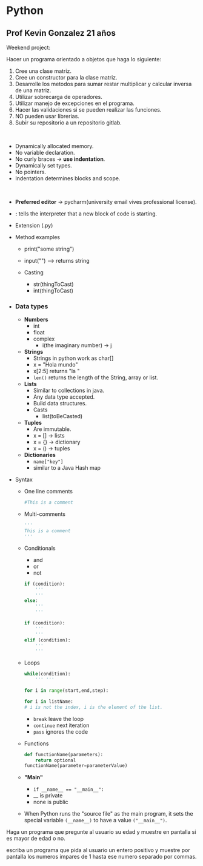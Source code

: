 # Python
## Prof Kevin Gonzalez 21 años

Weekend project:

Hacer un programa orientado a objetos que haga lo siguiente:

1. Cree una clase matriz.
2. Cree un constructor para la clase matriz.
3. Desarrolle los metodos para sumar restar multiplicar y calcular inversa de una matriz.
4. Utilizar sobrecarga de operadores.
5. Utilizar manejo de excepciones en el programa.
6. Hacer las validaciones si se pueden realizar las funciones.
7. NO pueden usar librerias.
8. Subir su repositorio a un repositorio gitlab.

<br>

+ Dynamically allocated memory.
+ No variable declaration.
+ No curly braces -> **use indentation**.
+ Dynamically set types.
+ No pointers.
+ Indentation determines blocks and scope.

<br>

+ **Preferred editor** -> pycharm(university email vives professional license).

+ **:** tells the interpreter that a new block of code is starting.

+ Extension (.py)

+ Method examples
    + print("some string")
    + input("") --> returns string

    + Casting
        + str(thingToCast)
        + int(thingToCast)

+ ### Data types
    + **Numbers**
        + int
        + float
        + complex
            + i(the imaginary number) -> j 
    + **Strings**
        + Strings in python work as char[]
        + x = "Hola mundo"
        + x[2:5] returns "la "
        + `len()` returns the length of the String, array or list.
    + **Lists**
        + Similar to collections in java.
        + Any data type accepted.
        + Build data structures.
        + Casts
            + list(toBeCasted)
    + **Tuples**
        + Are immutable.
        + x = [] -> lists
        + x = {} -> dictionary
        + x = () -> tuples
    + **Dictionaries**
        + `name["key"]`
        + similar to a Java Hash map

+ Syntax
    + One line comments
        ```python
        #This is a comment
        ```
    + Multi-comments
        ```python
        '''
        This is a comment
        '''
        ```
    + Conditionals
        + and
        + or
        + not
        ```python
        if (condition):
            '''
            '''
        else:
            '''
            '''
        ```
        ```python
        if (condition):
            '''
            '''
        elif (condition):
            '''
            '''
        ```
    + Loops
        ```python
        while(condition):
            ''' '''
        ```
        ```python
        for i in range(start,end,step):
        ```
        ```python
        for i in listName:
        # i is not the index, i is the element of the list.
        ```
        + `break` leave the loop
        + `continue` next iteration
        + `pass` ignores the code
    + Functions
        ```python
        def functionName(parameters):
            return optional
        functionName(parameter=parameterValue)
        ```
    + **"Main"**

        + `if __name__ == "__main__":`
        + __ is private
        + none is public
    + When Python runs the "source file" as the main program, it sets the special variable `(__name__)` to have a value `("__main__")`.

Haga un programa que pregunte al usuario su edad y muestre en pantalla si es mayor de edad o no.


escriba un programa que pida al usuario un entero positivo y muestre por pantalla los numeros impares de 1 hasta ese numero separado por commas.